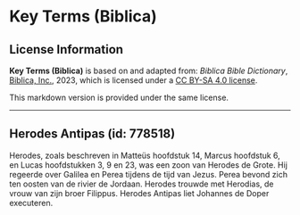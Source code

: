 # Key Terms (Biblica)

## License Information

**Key Terms (Biblica)** is based on and adapted from: _Biblica Bible Dictionary_, [Biblica, Inc.](https://www.biblica.com/), 2023, which is licensed under a [CC BY-SA 4.0 license](https://creativecommons.org/licenses/by-sa/4.0/legalcode.en).

This markdown version is provided under the same license.



--------------------------------

## Herodes Antipas (id: 778518)

Herodes, zoals beschreven in Matteüs hoofdstuk 14, Marcus hoofdstuk 6, en Lucas hoofdstukken 3, 9 en 23, was een zoon van Herodes de Grote. Hij regeerde over Galilea en Perea tijdens de tijd van Jezus. Perea bevond zich ten oosten van de rivier de Jordaan. Herodes trouwde met Herodias, de vrouw van zijn broer Filippus. Herodes Antipas liet Johannes de Doper executeren.


